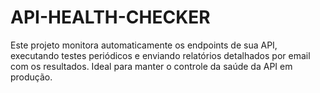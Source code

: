 # API-HEALTH-CHECKER
Este projeto monitora automaticamente os endpoints de sua API, executando testes periódicos e enviando relatórios detalhados por email com os resultados. Ideal para manter o controle da saúde da API em produção.
